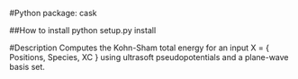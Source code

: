 #Python package: cask

##How to install
python setup.py install

#Description
Computes the Kohn-Sham total energy for an input X = { Positions, Species, XC } using ultrasoft pseudopotentials and a plane-wave basis set. 

